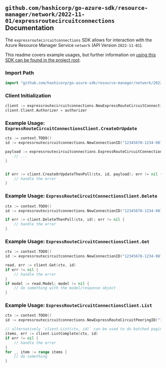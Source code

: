 
## `github.com/hashicorp/go-azure-sdk/resource-manager/network/2022-11-01/expressroutecircuitconnections` Documentation

The `expressroutecircuitconnections` SDK allows for interaction with the Azure Resource Manager Service `network` (API Version `2022-11-01`).

This readme covers example usages, but further information on [using this SDK can be found in the project root](https://github.com/hashicorp/go-azure-sdk/tree/main/docs).

### Import Path

```go
import "github.com/hashicorp/go-azure-sdk/resource-manager/network/2022-11-01/expressroutecircuitconnections"
```


### Client Initialization

```go
client := expressroutecircuitconnections.NewExpressRouteCircuitConnectionsClientWithBaseURI("https://management.azure.com")
client.Client.Authorizer = authorizer
```


### Example Usage: `ExpressRouteCircuitConnectionsClient.CreateOrUpdate`

```go
ctx := context.TODO()
id := expressroutecircuitconnections.NewConnectionID("12345678-1234-9876-4563-123456789012", "example-resource-group", "connectionValue")

payload := expressroutecircuitconnections.ExpressRouteCircuitConnection{
	// ...
}


if err := client.CreateOrUpdateThenPoll(ctx, id, payload); err != nil {
	// handle the error
}
```


### Example Usage: `ExpressRouteCircuitConnectionsClient.Delete`

```go
ctx := context.TODO()
id := expressroutecircuitconnections.NewConnectionID("12345678-1234-9876-4563-123456789012", "example-resource-group", "connectionValue")

if err := client.DeleteThenPoll(ctx, id); err != nil {
	// handle the error
}
```


### Example Usage: `ExpressRouteCircuitConnectionsClient.Get`

```go
ctx := context.TODO()
id := expressroutecircuitconnections.NewConnectionID("12345678-1234-9876-4563-123456789012", "example-resource-group", "connectionValue")

read, err := client.Get(ctx, id)
if err != nil {
	// handle the error
}
if model := read.Model; model != nil {
	// do something with the model/response object
}
```


### Example Usage: `ExpressRouteCircuitConnectionsClient.List`

```go
ctx := context.TODO()
id := expressroutecircuitconnections.NewExpressRouteCircuitPeeringID("12345678-1234-9876-4563-123456789012", "example-resource-group", "expressRouteCircuitValue", "peeringValue")

// alternatively `client.List(ctx, id)` can be used to do batched pagination
items, err := client.ListComplete(ctx, id)
if err != nil {
	// handle the error
}
for _, item := range items {
	// do something
}
```
